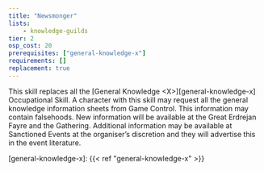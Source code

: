 ```yaml
---
title: "Newsmonger"
lists:
    - knowledge-guilds
tier: 2
osp_cost: 20
prerequisites: ["general-knowledge-x"]
requirements: []
replacement: true
---
```

This skill replaces all the [General Knowledge \<X>][general-knowledge-x] Occupational Skill. A character with this skill may request all the general knowledge information sheets from Game Control. This information may contain falsehoods. New information will be available at the Great Erdrejan Fayre and the Gathering. Additional information may be available at Sanctioned Events at the organiser’s discretion and they will advertise this in the event literature.

[general-knowledge-x]: {{< ref "general-knowledge-x" >}}